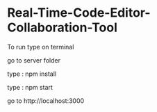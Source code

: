 # Real-Time-Code-Editor-Collaboration-Tool

To run type on terminal

go to server folder

type : npm install

type : npm start

go to http://localhost:3000

